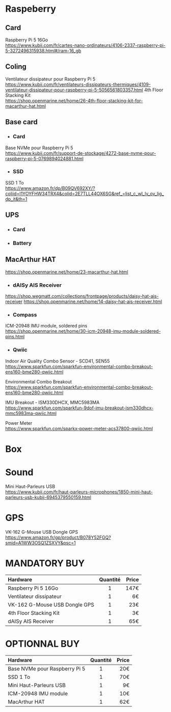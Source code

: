 # Raspeberry
## Card
Raspberry Pi 5 16Go  
https://www.kubii.com/fr/cartes-nano-ordinateurs/4106-2337-raspberry-pi-5-3272496315938.html#/ram-16_gb
## Coling
Ventilateur dissipateur pour Raspberry Pi 5  
https://www.kubii.com/fr/ventilateurs-dissipateurs-thermiques/4109-ventilateur-dissipateur-pour-raspberry-pi-5-5056561803357.html
4th Floor Stacking Kit   
https://shop.openmarine.net/home/26-4th-floor-stacking-kit-for-macarthur-hat.html

## Base card
- ### Card
Base NVMe pour Raspberry Pi 5  
https://www.kubii.com/fr/support-de-stockage/4272-base-nvme-pour-raspberry-pi-5-0769894024881.html
- ### SSD
SSD 1 To  
https://www.amazon.fr/dp/B09QV692XY/?coliid=I1YOYFHW34TRX4&colid=2E7TLL44OX6SG&ref_=list_c_wl_lv_ov_lig_dp_it&th=1

## UPS
- ### Card
- ### Battery


## MacArthur HAT
https://shop.openmarine.net/home/23-macarthur-hat.html

- ### dAISy AIS Receiver
https://shop.wegmatt.com/collections/frontpage/products/daisy-hat-ais-receiver
https://shop.openmarine.net/home/14-daisy-hat-ais-receiver.html

- ### Compass
ICM-20948 IMU module, soldered pins  
https://shop.openmarine.net/home/30-icm-20948-imu-module-soldered-pins.html

- ### Qwiic
Indoor Air Quality Combo Sensor - SCD41, SEN55  
https://www.sparkfun.com/sparkfun-environmental-combo-breakout-ens160-bme280-qwiic.html

Environmental Combo Breakout  
https://www.sparkfun.com/sparkfun-environmental-combo-breakout-ens160-bme280-qwiic.html

IMU Breakout - ISM330DHCX, MMC5983MA  
https://www.sparkfun.com/sparkfun-9dof-imu-breakout-ism330dhcx-mmc5983ma-qwiic.html

Power Meter  
https://www.sparkfun.com/sparkx-power-meter-acs37800-qwiic.html

# Box

# Sound
Mini Haut-Parleurs USB  
https://www.kubii.com/fr/haut-parleurs-microphones/1850-mini-haut-parleurs-usb-kubii-6945379550159.html

# GPS
VK-162 G-Mouse USB Dongle GPS  
https://www.amazon.fr/gp/product/B078Y52FGQ?smid=A1WW3OSQ1ZSXVY&psc=1

# MANDATORY BUY
| Hardware      | Quantité        | Price |
| :-------------|:---------------:| -----:|
| Raspberry Pi 5 16Go    | 1              | 147€ |
| Ventilateur dissipateur    | 1              | 6€ |
| VK-162 G-Mouse USB Dongle GPS     | 1              | 23€ |
| 4th Floor Stacking Kit    | 1              | 3€ |
| dAISy AIS Receiver     | 1              | 65€ |

# OPTIONNAL BUY
| Hardware      | Quantité        | Price |
| :-------------|:---------------:| -----:|
| Base NVMe pour Raspberry Pi 5       | 1             | 20€ |
| SSD 1 To        | 1             | 70€ |
| Mini Haut-Parleurs USB       | 1             | 9€ |
| ICM-20948 IMU module      | 1             | 10€ |
| MacArthur HAT     | 1              | 62€ |






